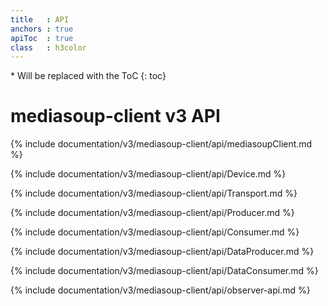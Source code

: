 ```yaml
---
title   : API
anchors : true
apiToc  : true
class   : h3color
---
```



<div markdown="1" class="api-toc-wrapper">
  * Will be replaced with the ToC
  {: toc}
</div>

<div markdown="1" class="api-toc-button">
</div>


# mediasoup-client v3 API

{% include documentation/v3/mediasoup-client/api/mediasoupClient.md %}

{% include documentation/v3/mediasoup-client/api/Device.md %}

{% include documentation/v3/mediasoup-client/api/Transport.md %}

{% include documentation/v3/mediasoup-client/api/Producer.md %}

{% include documentation/v3/mediasoup-client/api/Consumer.md %}

{% include documentation/v3/mediasoup-client/api/DataProducer.md %}

{% include documentation/v3/mediasoup-client/api/DataConsumer.md %}

{% include documentation/v3/mediasoup-client/api/observer-api.md %}
